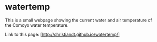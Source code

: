 watertemp
=========
This is a small webpage showing the current water and air temperature of the Comoyo water temperature.

Link to this page:
[http://christiandt.github.io/watertemp/]